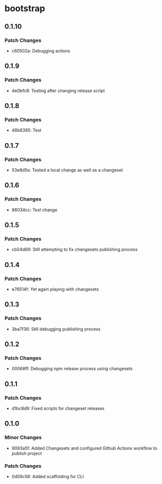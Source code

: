 # bootstrap

## 0.1.10

### Patch Changes

- c60502a: Debugging actions

## 0.1.9

### Patch Changes

- 4e0bfc8: Testing after changing release script

## 0.1.8

### Patch Changes

- 48b8385: Test

## 0.1.7

### Patch Changes

- 53e8d5e: Tested a local change as well as a changeset

## 0.1.6

### Patch Changes

- 86034cc: Test change

## 0.1.5

### Patch Changes

- cb04d69: Still attempting to fix changesets publishing process

## 0.1.4

### Patch Changes

- e76514f: Yet again playing with changesets

## 0.1.3

### Patch Changes

- 3ba7f36: Still debugging publishing process

## 0.1.2

### Patch Changes

- 00068ff: Debugging npm release process using changesets

## 0.1.1

### Patch Changes

- d1bc8d9: Fixed scripts for changeset releases

## 0.1.0

### Minor Changes

- 9093a5f: Added Changesets and configured Github Actions workflow to publish project

### Patch Changes

- 0d59c56: Added scaffolding for CLI

